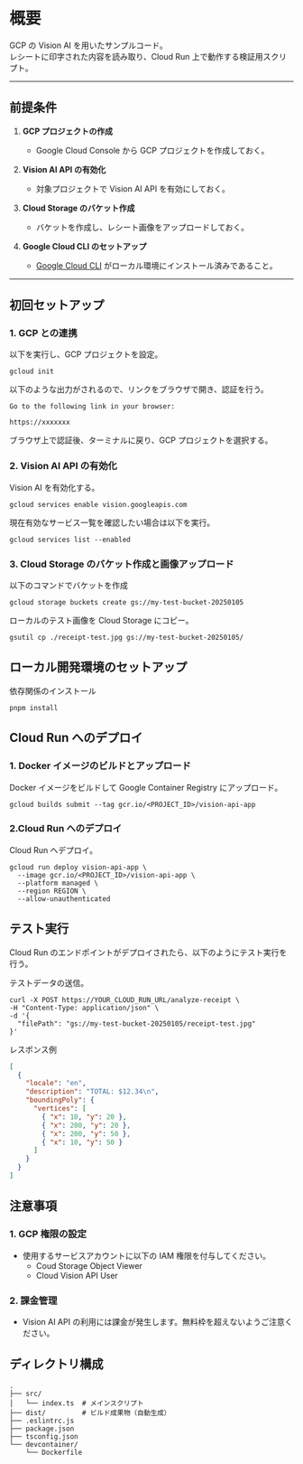 # 概要

GCP の Vision AI を用いたサンプルコード。  
レシートに印字された内容を読み取り、Cloud Run 上で動作する検証用スクリプト。

---

## 前提条件

1. **GCP プロジェクトの作成**
   - Google Cloud Console から GCP プロジェクトを作成しておく。
2. **Vision AI API の有効化**

   - 対象プロジェクトで Vision AI API を有効にしておく。

3. **Cloud Storage のバケット作成**

   - バケットを作成し、レシート画像をアップロードしておく。

4. **Google Cloud CLI のセットアップ**
   - [Google Cloud CLI](https://cloud.google.com/sdk/docs/install) がローカル環境にインストール済みであること。

---

## 初回セットアップ

### 1. GCP との連携

以下を実行し、GCP プロジェクトを設定。

```shell
gcloud init
```

以下のような出力がされるので、リンクをブラウザで開き、認証を行う。

```
Go to the following link in your browser:

https://xxxxxxx
```

ブラウザ上で認証後、ターミナルに戻り、GCP プロジェクトを選択する。

### 2. Vision AI API の有効化

Vision AI を有効化する。

```shell
gcloud services enable vision.googleapis.com
```

現在有効なサービス一覧を確認したい場合は以下を実行。

```shell
gcloud services list --enabled
```

### 3. Cloud Storage のバケット作成と画像アップロード

以下のコマンドでバケットを作成

```shell
gcloud storage buckets create gs://my-test-bucket-20250105
```

ローカルのテスト画像を Cloud Storage にコピー。

```shell
gsutil cp ./receipt-test.jpg gs://my-test-bucket-20250105/
```

## ローカル開発環境のセットアップ

依存関係のインストール

```shell
pnpm install
```

## Cloud Run へのデプロイ

### 1. Docker イメージのビルドとアップロード

Docker イメージをビルドして Google Container Registry にアップロード。

```shell
gcloud builds submit --tag gcr.io/<PROJECT_ID>/vision-api-app
```

### 2.Cloud Run へのデプロイ

Cloud Run へデプロイ。

```shell
gcloud run deploy vision-api-app \
  --image gcr.io/<PROJECT_ID>/vision-api-app \
  --platform managed \
  --region REGION \
  --allow-unauthenticated
```

## テスト実行

Cloud Run のエンドポイントがデプロイされたら、以下のようにテスト実行を行う。

テストデータの送信。

```shell
curl -X POST https://YOUR_CLOUD_RUN_URL/analyze-receipt \
-H "Content-Type: application/json" \
-d '{
  "filePath": "gs://my-test-bucket-20250105/receipt-test.jpg"
}'
```

レスポンス例

```json
[
  {
    "locale": "en",
    "description": "TOTAL: $12.34\n",
    "boundingPoly": {
      "vertices": [
        { "x": 10, "y": 20 },
        { "x": 200, "y": 20 },
        { "x": 200, "y": 50 },
        { "x": 10, "y": 50 }
      ]
    }
  }
]
```

## 注意事項

### 1. GCP 権限の設定

- 使用するサービスアカウントに以下の IAM 権限を付与してください。
  - Coud Storage Object Viewer
  - Cloud Vision API User

### 2. 課金管理

- Vision AI API の利用には課金が発生します。無料枠を超えないようご注意ください。

## ディレクトリ構成

```
.
├── src/
│   └── index.ts  # メインスクリプト
├── dist/         # ビルド成果物（自動生成）
├── .eslintrc.js
├── package.json
├── tsconfig.json
└── devcontainer/
    └── Dockerfile
```
